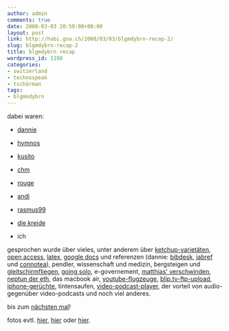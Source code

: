 ```yaml
---
author: admin
comments: true
date: 2008-03-03 20:59:08+00:00
layout: post
link: http://habi.gna.ch/2008/03/03/blgmdybrn-recap-2/
slug: blgmdybrn-recap-2
title: blgmdybrn recap
wordpress_id: 1198
categories:
- switzerland
- technospeak
- tschörman
tags:
- blgmndybrn
---
```


dabei waren:




- [dannie](http://dannie.wordpress.com)




- [hymnos](http://hymnos.existenz.ch/)




- [kusito](http://kusito.ch/)




- [chm](http://bloxxs.ch/)




- [rouge](http://www.rouge.ch/blog/)




- [andi](http://www.honigbaerli.eu/)




- [rasmus99](http://rasmus99.blogspot.com/)




- [die kreide](http://www.diekreide.net/)




- ich




gesprochen wurde über vieles, unter anderem über [ketchup-varietäten](http://en.wikipedia.org/wiki/Heinz_Ketchup), [open access](http://www.doaj.org/), [latex,](http://www.latex-project.org/) [google docs](http://docs.google.com/) und referenzen (dannie: [bibdesk](http://bibdesk.sourceforge.net/), [jabref](http://jabref.sourceforge.net/) und [connotea](http://www.connotea.org/)), pendler, wissenschaft und medizin, bergsteigen und [gleitschirmfliegen](http://flugbuch.existenz.ch/), [going solo](http://going-solo.net/), e-governement, [matthias' verschwinden](http://blogdessennamenmansichnichtmerkenkann.wordpress.com/2008/02/25/wird-aus-freeinternetch-der-fall-freemetablogch/#comment-239), [neptun der eth](http://www.neptun.ethz.ch/), das macbook air, [youtube-flugzeuge](http://www.youtube.com/watch?v=z42fchrzhHY), [blip.tv-ftp-upload](http://blip.tv/ftp), [iphone-gerüchte](http://bloxxs.ch/?p=1403), tintensaufen, [video-podcast-player](http://getmiro.com/), der vorteil von audio- gegenüber video-podcasts und noch viel anderes.




bis zum [nächsten mal](http://upcoming.yahoo.com/event/350574/)!




fotos evtl. [hier](http://blgmndybrn.ch/?page_id=13), [hier](http://www.flickr.com/photos/tags/upcoming:event=350573/) oder [hier](http://flickr.com/photos/honigbaerli).



